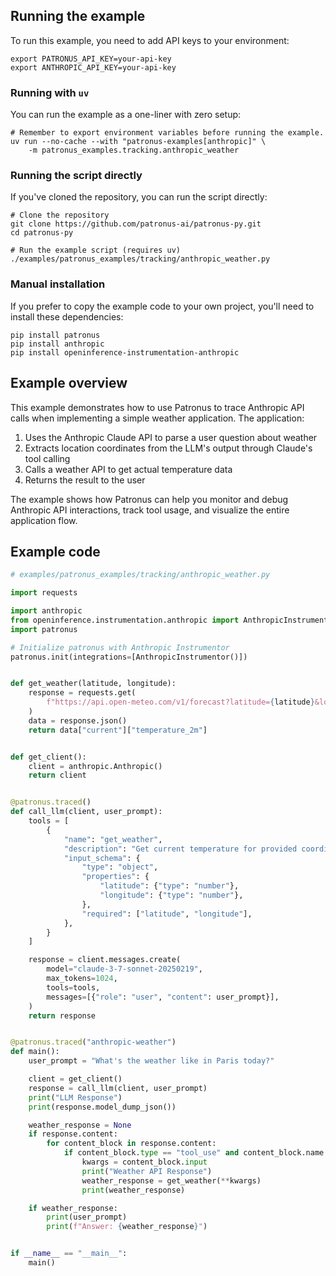 ## Running the example

To run this example, you need to add API keys to your environment:

```shell
export PATRONUS_API_KEY=your-api-key
export ANTHROPIC_API_KEY=your-api-key
```

### Running with `uv`

You can run the example as a one-liner with zero setup:

```shell
# Remember to export environment variables before running the example.
uv run --no-cache --with "patronus-examples[anthropic]" \
    -m patronus_examples.tracking.anthropic_weather
```

### Running the script directly

If you've cloned the repository, you can run the script directly:

```shell
# Clone the repository
git clone https://github.com/patronus-ai/patronus-py.git
cd patronus-py

# Run the example script (requires uv)
./examples/patronus_examples/tracking/anthropic_weather.py
```

### Manual installation

If you prefer to copy the example code to your own project, you'll need to install these dependencies:

```shell
pip install patronus
pip install anthropic
pip install openinference-instrumentation-anthropic
```

## Example overview

This example demonstrates how to use Patronus to trace Anthropic API calls when implementing a simple weather application. The application:

1. Uses the Anthropic Claude API to parse a user question about weather
2. Extracts location coordinates from the LLM's output through Claude's tool calling
3. Calls a weather API to get actual temperature data
4. Returns the result to the user

The example shows how Patronus can help you monitor and debug Anthropic API interactions, track tool usage, and visualize the entire application flow.

## Example code

```python
# examples/patronus_examples/tracking/anthropic_weather.py

import requests

import anthropic
from openinference.instrumentation.anthropic import AnthropicInstrumentor
import patronus

# Initialize patronus with Anthropic Instrumentor
patronus.init(integrations=[AnthropicInstrumentor()])


def get_weather(latitude, longitude):
    response = requests.get(
        f"https://api.open-meteo.com/v1/forecast?latitude={latitude}&longitude={longitude}&current=temperature_2m,wind_speed_10m&hourly=temperature_2m,relative_humidity_2m,wind_speed_10m"
    )
    data = response.json()
    return data["current"]["temperature_2m"]


def get_client():
    client = anthropic.Anthropic()
    return client


@patronus.traced()
def call_llm(client, user_prompt):
    tools = [
        {
            "name": "get_weather",
            "description": "Get current temperature for provided coordinates in celsius.",
            "input_schema": {
                "type": "object",
                "properties": {
                    "latitude": {"type": "number"},
                    "longitude": {"type": "number"},
                },
                "required": ["latitude", "longitude"],
            },
        }
    ]

    response = client.messages.create(
        model="claude-3-7-sonnet-20250219",
        max_tokens=1024,
        tools=tools,
        messages=[{"role": "user", "content": user_prompt}],
    )
    return response


@patronus.traced("anthropic-weather")
def main():
    user_prompt = "What's the weather like in Paris today?"

    client = get_client()
    response = call_llm(client, user_prompt)
    print("LLM Response")
    print(response.model_dump_json())

    weather_response = None
    if response.content:
        for content_block in response.content:
            if content_block.type == "tool_use" and content_block.name == "get_weather":
                kwargs = content_block.input
                print("Weather API Response")
                weather_response = get_weather(**kwargs)
                print(weather_response)

    if weather_response:
        print(user_prompt)
        print(f"Answer: {weather_response}")


if __name__ == "__main__":
    main()
```
